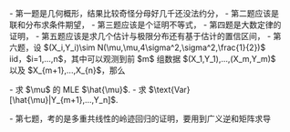 <ul list="u991eaf3e">- 第一题是几何概形，结果比较奇怪分母好几千还没法约分，
- 第二题应该是联和分布求条件期望，
- 第三题应该是个证明不等式，
- 第四题是大数定律的证明，
- 第五题应该是求几个估计与极限分布还有基于估计的置信区间，
- 第六题，设 $(X_i,Y_i)\sim N(\mu,\mu,4\sigma^2,\sigma^2,\frac{1}{2})$ iid，$i=1,...,n$，其中可以观测到前 $m$ 组数据 $(X_1,Y_1),...,(X_m,Y_m)$ 以及 $X_{m+1},...,X_{n}$，那么 
</ul><ul list="u991eaf3e" data-lake-indent="1">- 求 $\mu$ 的 MLE $\hat{\mu}$.
- 求 $\text{Var}[\hat{\mu}|Y_{m+1},...,Y_n]$.
</ul><ul list="u991eaf3e" start="7">- 第七题，考的是多重共线性的岭迹回归的证明，要用到广义逆和矩阵求导
</ul>